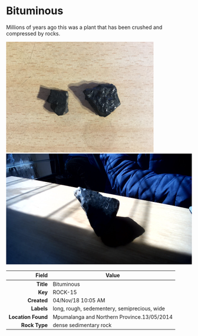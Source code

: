 # Bituminous
Millions of years ago this was a plant that has been crushed and compressed by rocks.




<img height="300px" src="10022.jpg"/>
<img height="300px" src="10096.jpg"/>

|       Field | Value                   |
|------------:|-------------------------|
|   **Title** | Bituminous |
|     **Key** | ROCK-15 |
| **Created** | 04/Nov/18 10:05 AM |
| **Labels** | long, rough, sedementery, semiprecious, wide |
| **Location Found** | Mpumalanga and Northern Province.13/05/2014 |
| **Rock Type** | dense sedimentary rock |

        